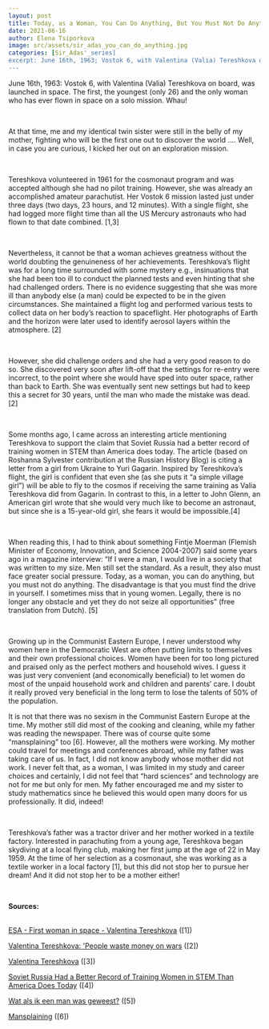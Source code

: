 ```yaml
---
layout: post
title: Today, as a Woman, You Can Do Anything, But You Must Not Do Anything!
date: 2021-06-16  
author: Elena Tsiporkova
image: src/assets/sir_adas_you_can_do_anything.jpg  
categories: [Sir_Adas'_series]
excerpt: June 16th, 1963; Vostok 6, with Valentina (Valia) Tereshkova on board, was launched in space. The first, the youngest (only 26) and the only woman who has ever flown in space on a solo mission. Whau!
---
```



June 16th, 1963: Vostok 6, with Valentina (Valia) Tereshkova on board, was launched in space. The first, the youngest (only 26) and the only woman who has ever flown in space on a solo mission. Whau!

<br/>

At that time, me and my identical twin sister were still in the belly of my mother, fighting who will be the first one out to discover the world …. Well, in case you are curious, I kicked her out on an exploration mission.

<br/>

Tereshkova volunteered in 1961 for the cosmonaut program and was accepted although she had no pilot training. However, she was already an accomplished amateur parachutist. Her Vostok 6 mission lasted just under three days (two days, 23 hours, and 12 minutes). With a single flight, she had logged more flight time than all the US Mercury astronauts who had flown to that date combined. [1,3]

<br/>

Nevertheless, it cannot be that a woman achieves greatness without the world doubting the genuineness of her achievements. Tereshkova’s flight was for a long time surrounded with some mystery e.g., insinuations that she had been too ill to conduct the planned tests and even hinting that she had challenged orders. There is no evidence suggesting that she was more ill than anybody else (a man) could be expected to be in the given circumstances. She maintained a flight log and performed various tests to collect data on her body’s reaction to spaceflight. Her photographs of Earth and the horizon were later used to identify aerosol layers within the atmosphere. [2]

<br/>

However, she did challenge orders and she had a very good reason to do so. She discovered very soon after lift-off that the settings for re-entry were incorrect, to the point where she would have sped into outer space, rather than back to Earth. She was eventually sent new settings but had to keep this a secret for 30 years, until the man who made the mistake was dead. [2]

<br/>

Some months ago, I came across an interesting article mentioning Tereshkova to support the claim that Soviet Russia had a better record of training women in STEM than America does today. The article (based on Roshanna Sylvester contribution at the Russian History Blog) is citing a letter from a girl from Ukraine to Yuri Gagarin. Inspired by Tereshkova’s flight, the girl is confident that even she (as she puts it “a simple village girl”) will be able to fly to the cosmos if receiving the same training as Valia Tereshkova did from Gagarin. In contrast to this, in a letter to John Glenn, an American girl wrote that she would very much like to become an astronaut, but since she is a 15-year-old girl, she fears it would be impossible.[4]

<br/>

When reading this, I had to think about something Fintje Moerman (Flemish Minister of Economy, Innovation, and Science 2004-2007) said some years ago in a magazine interview: “If I were a man, I would live in a society that was written to my size. Men still set the standard. As a result, they also must face greater social pressure. Today, as a woman, you can do anything, but you must not do anything. The disadvantage is that you must find the drive in yourself. I sometimes miss that in young women. Legally, there is no longer any obstacle and yet they do not seize all opportunities” (free translation from Dutch). [5]

<br/>

Growing up in the Communist Eastern Europe, I never understood why women here in the Democratic West are often putting limits to themselves and their own professional choices. Women have been for too long pictured and praised only as the perfect mothers and household wives. I guess it was just very convenient (and economically beneficial) to let women do most of the unpaid household work and children and parents’ care. I doubt it really proved very beneficial in the long term to lose the talents of 50% of the population.

It is not that there was no sexism in the Communist Eastern Europe at the time. My mother still did most of the cooking and cleaning, while my father was reading the newspaper. There was of course quite some “mansplaining” too [6]. However, all the mothers were working. My mother could travel for meetings and conferences abroad, while my father was taking care of us. In fact, I did not know anybody whose mother did not work. I never felt that, as a woman, I was limited in my study and career choices and certainly, I did not feel that “hard sciences” and technology are not for me but only for men. My father encouraged me and my sister to study mathematics since he believed this would open many doors for us professionally. It did, indeed!

<br/>

Tereshkova’s father was a tractor driver and her mother worked in a textile factory. Interested in parachuting from a young age, Tereshkova began skydiving at a local flying club, making her first jump at the age of 22 in May 1959. At the time of her selection as a cosmonaut, she was working as a textile worker in a local factory [1], but this did not stop her to pursue her dream! And it did not stop her to be a mother either!

<br/>

**Sources:**

<br/>
<a href="http://www.esa.int/About_Us/ESA_history/50_years_of_humans_in_space/First_woman_in_space_Valentina" target="_blank" alt="ESA - First woman in space - Valentina Tereshkova" class="text-blue-600 underline">ESA - First woman in space - Valentina Tereshkova</a> ([1])

<a href="https://www.theguardian.com/global-development-professionals-network/2017/mar/29/valentina-tereshkova-first-woman-in-space-people-waste-money-on-wars" target="_blank" alt="Valentina Tereshkova: 'People waste money on wars" class="text-blue-600 underline">Valentina Tereshkova: 'People waste money on wars</a> ([2])

<a href="https://www.britannica.com/biography/Valentina-Tereshkova" target="_blank" alt="Valentina Tereshkova" class="text-blue-600 underline">Valentina Tereshkova</a> ([3])

<a href="https://www.smithsonianmag.com/smart-news/soviet-russia-had-a-better-record-of-training-women-in-stem-than-america-does-today-180948141/" target="_blank" alt="Soviet Russia Had a Better Record of Training Women in STEM Than America Does Today" class="text-blue-600 underline">Soviet Russia Had a Better Record of Training Women in STEM Than America Does Today</a> ([4])

<a href="https://www.knack.be/nieuws/wereld/wat-als-ik-een-man-was-geweest/article-normal-89077.html" target="_blank" alt="Wat als ik een man was geweest?" class="text-blue-600 underline">Wat als ik een man was geweest?</a> ([5])

<a href="https://en.wikipedia.org/wiki/Mansplaining" target="_blank" alt="Mansplaining" class="text-blue-600 underline">Mansplaining</a> ([6])
